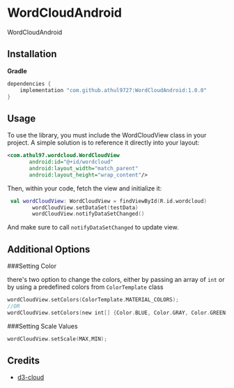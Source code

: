 # WordCloudAndroid
WordCloudAndroid

## Installation

**Gradle**

```gradle
dependencies {
    implementation "com.github.athul9727:WordCloudAndroid:1.0.0"
}
```

## Usage
To use the library, you must include the WordCloudView class in your project. A simple solution is to reference it directly into your layout:

```xml
<com.athul97.wordcloud.WordCloudView
       android:id="@+id/wordcloud"
       android:layout_width="match_parent"
       android:layout_height="wrap_content"/>
```

Then, within your code, fetch the view and initialize it:

```kotlin
 val wordCloudView: WordCloudView = findViewById(R.id.wordcloud)
        wordCloudView.setDataSet(testData)
        wordCloudView.notifyDataSetChanged()
```

And make sure to call `notifyDataSetChanged` to update view.

## Additional Options
###Setting Color

there's two option to change the colors, either by passing an array of `int` or by using a predefined colors from `ColorTemplate` class

```kotlin
wordCloudView.setColors(ColorTemplate.MATERIAL_COLORS);
//OR
wordCloudView.setColors(new int[] {Color.BLUE, Color.GRAY, Color.GREEN, Color.CYAN });
```
###Setting Scale Values

```kotlin
wordCloudView.setScale(MAX,MIN);
```


## Credits
- [d3-cloud](https://github.com/jasondavies/d3-cloud)



